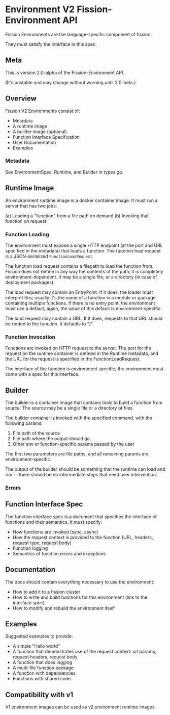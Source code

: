 # Environment V2 Fission-Environment API

Fission Environments are the language-specific component of fission.

They must satisfy the interface in this spec.

## Meta

This is version 2.0-alpha of the Fission-Environment API.

(It's unstable and may change without warning until 2.0-beta.)

## Overview

Fission V2 Environments consist of:

 * Metadata
 * A runtime image
 * A builder image (optional)
 * Function Interface Specification
 * User Documentation
 * Examples

### Metadata 

See EnvironmentSpec, Runtime, and Builder in types.go.

## Runtime Image

An environment runtime image is a docker container image. It must run
a server that has two jobs:

(a) Loading a "function" from a file path on demand
(b) Invoking that function on request

### Function Loading

The environment must expose a single HTTP endpoint (at the port and
URL specified in the metadata) that loads a function. The function
load request is a JSON-serialized `FunctionLoadRequest`.

The function load request contains a filepath to load the function
from. Fission does not define in any way the contents of the path; it
is completely environment-dependent. It may be a single file, or a
directory (in case of deployment packages).

The load request may contain an EntryPoint. If it does, the loader
must interpret this; usually it's the name of a function in a module
or package containing multiple functions. If there is no entry point,
the environment must use a default; again, the value of this default
is environment-specific.

The load request may contain a URL. If it does, requests to that URL
should be routed to the function. It defaults to "/".

### Function Invocation

Functions are invoked on HTTP request to the server. The port for the
request on the runtime container is defined in the Runtime metadata,
and the URL for the request is specified in the FunctionLoadRequest.

The interface of the function is environment specific; the environment
must come with a spec for this interface.

## Builder

The builder is a container image that contains tools to build a
function from source. The source may be a single file or a directory
of files.

The builder container is invoked with the specified command, with the
following params:

 1. File path of the source
 2. File path where the output should go
 3. Other env or function-specific params passed by the user

The first two parameters are file paths, and all remaining params are
environment-specific.

The output of the builder should be something that the runtime can
load and run -- there should be no intermediate steps that need user
intervention.

### Errors

## Function Interface Spec

The function interface spec is a document that specifies the interface
of functions and their semantics.  It must specify:

 * How functions are invoked (sync, async)
 * How the request context is provided to the function (URL, headers, request type, request body)
 * Function logging
 * Semantics of function errors and exceptions


## Documentation

The docs should contain everything necessary to use the environment:

 * How to add it to a fission cluster
 * How to write and build functions for this environment (link to the interface spec)
 * How to modify and rebuild the environment itself

## Examples

Suggested examples to provide:

 * A simple "Hello world"
 * A function that demonstrates use of the request context: url params,
   request headers, request body 
 * A function that does logging
 * A multi-file function package
 * A function with dependencies
 * Functions with shared code

## Compatibility with v1

V1 environment images can be used as v2 environment runtime images. 
